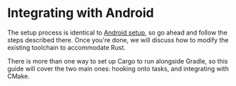 # Integrating with Android

The setup process is identical to [Android setup](../../template/setup/android),
so go ahead and follow the steps described there. Once you're done, we will discuss
how to modify the existing toolchain to accommodate Rust.

There is more than one way to set up Cargo to run alongside Gradle, so this guide
will cover the two main ones: hooking onto tasks, and integrating with CMake.
